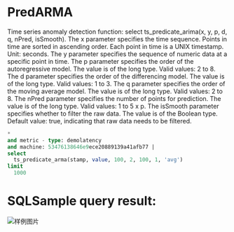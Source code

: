 # PredARMA

Time series anomaly detection function:
select ts_predicate_arima(x, y, p, d, q, nPred, isSmooth).
The x parameter specifies the time sequence. Points in time are sorted in ascending order. Each point in time is a UNIX timestamp. Unit: seconds.
The y parameter specifies the sequence of numeric data at a specific point in time.
The p parameter specifies the order of the autoregressive model. The value is of the long type. Valid values: 2 to 8.
The d parameter specifies the order of the differencing model. The value is of the long type. Valid values: 1 to 3.
The q parameter specifies the order of the moving average model. The value is of the long type. Valid values: 2 to 8.
The nPred parameter specifies the number of points for prediction. The value is of the long type. Valid values: 1 to 5 x p.
The isSmooth parameter specifies whether to filter the raw data. The value is of the Boolean type. Default value: true, indicating that raw data needs to be filtered.

```SQL
*
and metric - type: demolatency
and machine: 53476138646e9ece20889139a41afb77 |
select
  ts_predicate_arma(stamp, value, 100, 2, 100, 1, 'avg')
limit
  1000
```

# SQLSample query result:

![样例图片](http://slsconsole.oss-cn-hangzhou.aliyuncs.com/sql_sample/5PredARMA.jpg)
